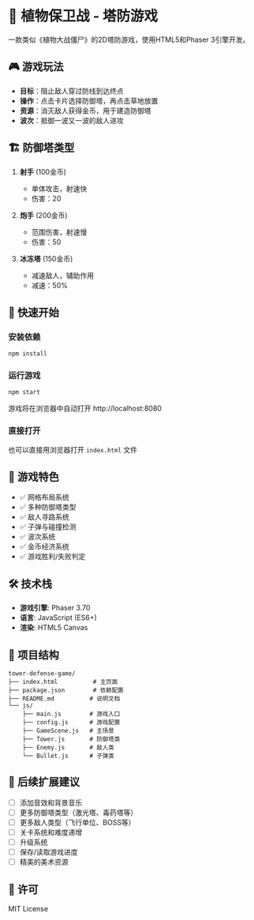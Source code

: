 # 🌻 植物保卫战 - 塔防游戏

一款类似《植物大战僵尸》的2D塔防游戏，使用HTML5和Phaser 3引擎开发。

## 🎮 游戏玩法

- **目标**：阻止敌人穿过防线到达终点
- **操作**：点击卡片选择防御塔，再点击草地放置
- **资源**：消灭敌人获得金币，用于建造防御塔
- **波次**：抵御一波又一波的敌人进攻

## 🏗️ 防御塔类型

1. **射手** (100金币)
   - 单体攻击，射速快
   - 伤害：20
   
2. **炮手** (200金币)
   - 范围伤害，射速慢
   - 伤害：50

3. **冰冻塔** (150金币)
   - 减速敌人，辅助作用
   - 减速：50%

## 🚀 快速开始

### 安装依赖
```bash
npm install
```

### 运行游戏
```bash
npm start
```

游戏将在浏览器中自动打开 http://localhost:8080

### 直接打开
也可以直接用浏览器打开 `index.html` 文件

## 🎯 游戏特色

- ✅ 网格布局系统
- ✅ 多种防御塔类型
- ✅ 敌人寻路系统
- ✅ 子弹与碰撞检测
- ✅ 波次系统
- ✅ 金币经济系统
- ✅ 游戏胜利/失败判定

## 🛠️ 技术栈

- **游戏引擎**: Phaser 3.70
- **语言**: JavaScript (ES6+)
- **渲染**: HTML5 Canvas

## 📁 项目结构

```
tower-defense-game/
├── index.html          # 主页面
├── package.json        # 依赖配置
├── README.md          # 说明文档
└── js/
    ├── main.js        # 游戏入口
    ├── config.js      # 游戏配置
    ├── GameScene.js   # 主场景
    ├── Tower.js       # 防御塔类
    ├── Enemy.js       # 敌人类
    └── Bullet.js      # 子弹类
```

## 🎨 后续扩展建议

- [ ] 添加音效和背景音乐
- [ ] 更多防御塔类型（激光塔、毒药塔等）
- [ ] 更多敌人类型（飞行单位、BOSS等）
- [ ] 关卡系统和难度递增
- [ ] 升级系统
- [ ] 保存/读取游戏进度
- [ ] 精美的美术资源

## 📝 许可

MIT License


